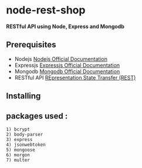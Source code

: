 # node-rest-shop

**RESTful API using Node, Express and Mongodb**

## Prerequisites
- Nodejs [Nodejs Official Documentation](https://nodejs.org/en/docs/)
- Expressjs [Expressjs Official Documentation](https://expressjs.com/)
- Mongodb [Mongodb Official Documentation](https://docs.mongodb.com/manual/tutorial/getting-started/)
- RESTful API [REpresentation State Transfer (REST)](https://restfulapi.net/) 


## Installing



## packages used : 
    1) bcrypt
    2) body-parser
    3) express
    4) jsonwebtoken
    5) mongoose
    6) morgon
    7) multer
